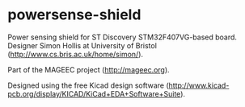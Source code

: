 powersense-shield
=================

Power sensing shield for ST Discovery STM32F407VG-based board.
Designer Simon Hollis at University of Bristol (http://www.cs.bris.ac.uk/home/simon/). 

Part of the MAGEEC project (http://mageec.org).

Designed using the free Kicad design software (http://www.kicad-pcb.org/display/KICAD/KiCad+EDA+Software+Suite).
